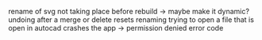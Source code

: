 
rename of svg not taking place before rebuild -> maybe make it dynamic?
undoing after a merge or delete resets renaming
trying to open a file that is open in autocad crashes the app -> permission denied error code

